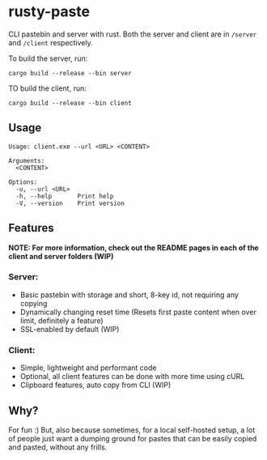 # rusty-paste
CLI pastebin and server with rust. Both the server and client are in `/server` and `/client` respectively.

To build the server, run:

```cargo build --release --bin server``` 

TO build the client, run:

```cargo build --release --bin client``` 

## Usage

```
Usage: client.exe --url <URL> <CONTENT>

Arguments:
  <CONTENT>

Options:
  -u, --url <URL>
  -h, --help       Print help
  -V, --version    Print version      
```

## Features

**NOTE: For more information, check out the README pages in each of the client and server folders (WIP)**

### Server: 
- Basic pastebin with storage and short, 8-key id, not requiring any copying
- Dynamically changing reset time (Resets first paste content when over limit, definitely a feature)
- SSL-enabled by default (WIP)

### Client:
- Simple, lightweight and performant code
- Optional, all client features can be done with more time using cURL
- Clipboard features, auto copy from CLI (WIP)

## Why?
For fun :) But, also because sometimes, for a local self-hosted setup, a lot of people just want a dumping ground for pastes that can be easily copied and pasted, without any frills.